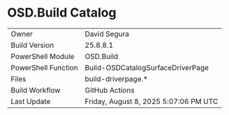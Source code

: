 ﻿# OSD.Build Catalog

| | |
|-|-|
| Owner | David Segura |
| Build Version | 25.8.8.1 |
| PowerShell Module | OSD.Build |
| PowerShell Function | Build-OSDCatalogSurfaceDriverPage |
| Files | build-driverpage.* |
| Build Workflow | GitHub Actions |
| Last Update | Friday, August 8, 2025 5:07:06 PM UTC |
